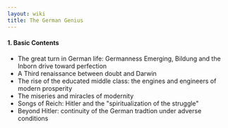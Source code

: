 ```yaml
---
layout: wiki
title: The German Genius
---
```


#### 1. Basic Contents
* The great turn in German life: Germanness Emerging, Bildung and the Inborn drive toward perfection
* A Third renaissance between doubt and Darwin 
* The rise of the educated middle class: the engines and engineers of modern prosperity
* The miseries and miracles of modernity
* Songs of Reich: Hitler and the "spiritualization of the struggle"
* Beyond Hitler: continuity of the German tradtion under adverse conditions

